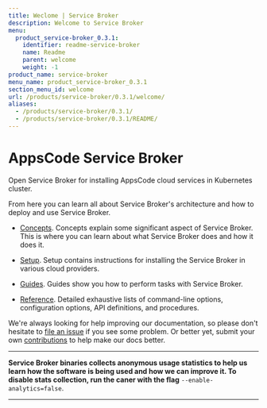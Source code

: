 ```yaml
---
title: Weclome | Service Broker
description: Welcome to Service Broker
menu:
  product_service-broker_0.3.1:
    identifier: readme-service-broker
    name: Readme
    parent: welcome
    weight: -1
product_name: service-broker
menu_name: product_service-broker_0.3.1
section_menu_id: welcome
url: /products/service-broker/0.3.1/welcome/
aliases:
  - /products/service-broker/0.3.1/
  - /products/service-broker/0.3.1/README/
---
```


# AppsCode Service Broker
Open Service Broker for installing AppsCode cloud services in Kubernetes cluster.

From here you can learn all about Service Broker's architecture and how to deploy and use Service Broker.

- [Concepts](/products/service-broker/0.3.1/concepts/). Concepts explain some significant aspect of Service Broker. This is where you can learn about what Service Broker does and how it does it.

- [Setup](/products/service-broker/0.3.1/setup/). Setup contains instructions for installing
  the Service Broker in various cloud providers.

- [Guides](/products/service-broker/0.3.1/guides/). Guides show you how to perform tasks with Service Broker.

- [Reference](/products/service-broker/0.3.1/reference/). Detailed exhaustive lists of
command-line options, configuration options, API definitions, and procedures.

We're always looking for help improving our documentation, so please don't hesitate to [file an issue](https://github.com/appscode/service-broker/issues/new) if you see some problem. Or better yet, submit your own [contributions](/products/service-broker/0.3.1/CONTRIBUTING) to help
make our docs better.

---

**Service Broker binaries collects anonymous usage statistics to help us learn how the software is being used and how we can improve it. To disable stats collection, run the caner with the flag** `--enable-analytics=false`.

---
